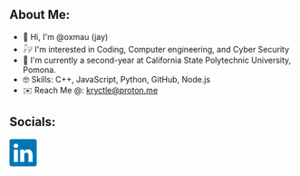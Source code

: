 ## About Me:
- 🌱 Hi, I'm @oxmau (jay)
- 𓃗 I'm interested in Coding, Computer engineering, and Cyber Security
- 🧸 I'm currently a second-year at California State Polytechnic University, Pomona.
- 🤓 Skills: C++, JavaScript, Python, GitHub, Node.js
- ✉️ Reach Me @: kryctle@proton.me

## Socials:
[![name](https://raw.githubusercontent.com/CLorant/readme-social-icons/main/medium/filled/linkedin.svg)](www.linkedin.com/in/jisuhun)
